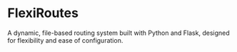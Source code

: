 # FlexiRoutes
A dynamic, file-based routing system built with Python and Flask, designed for flexibility and ease of configuration.
